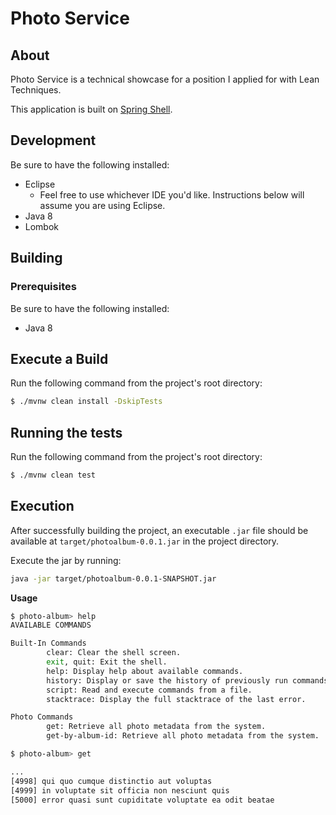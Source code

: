 # Photo Service

## About
Photo Service is a technical showcase for a position I applied for with Lean Techniques.

This application is built on [Spring Shell](https://projects.spring.io/spring-shell/).

## Development
Be sure to have the following installed:
* Eclipse
  * Feel free to use whichever IDE you'd like. Instructions below will assume you are using Eclipse.
* Java 8
* Lombok

## Building

### Prerequisites
Be sure to have the following installed:  
* Java 8

## Execute a Build
Run the following command from the project's root directory:
```sh
$ ./mvnw clean install -DskipTests
```

## Running the tests
Run the following command from the project's root directory:
```sh
$ ./mvnw clean test
```

## Execution
After successfully building the project, an executable `.jar` file should be available at `target/photoalbum-0.0.1.jar` in the project directory.

Execute the jar by running:
```sh
java -jar target/photoalbum-0.0.1-SNAPSHOT.jar
```

**Usage**
```sh
$ photo-album> help
AVAILABLE COMMANDS

Built-In Commands
        clear: Clear the shell screen.
        exit, quit: Exit the shell.
        help: Display help about available commands.
        history: Display or save the history of previously run commands
        script: Read and execute commands from a file.
        stacktrace: Display the full stacktrace of the last error.

Photo Commands
        get: Retrieve all photo metadata from the system.
        get-by-album-id: Retrieve all photo metadata from the system.
```
```sh
$ photo-album> get

...
[4998] qui quo cumque distinctio aut voluptas
[4999] in voluptate sit officia non nesciunt quis
[5000] error quasi sunt cupiditate voluptate ea odit beatae
```